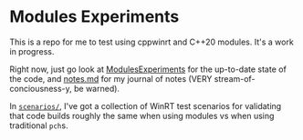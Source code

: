 # Modules Experiments

This is a repo for me to test using cppwinrt and C++20 modules. It's a work in progress. 

Right now, just go look at [ModulesExperiments](./ModulesExperiments) for the up-to-date state of the code, and [notes.md](notes.md) for my journal of notes (VERY stream-of-conciousness-y, be warned).


In [`scenarios/`](./scenarios), I've got a collection of WinRT test scenarios for validating that code builds roughly the same when using modules vs when using traditional `pch`s.
